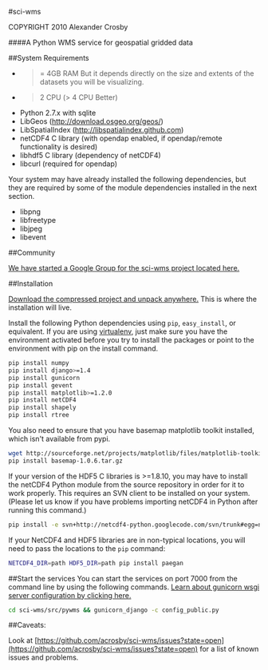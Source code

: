 #sci-wms

COPYRIGHT 2010 Alexander Crosby

####A Python WMS service for geospatial gridded data

##System Requirements

- >= 4GB RAM But it depends directly on the size and extents of the datasets you will be visualizing.
- > 2 CPU (> 4 CPU Better) 
- Python 2.7.x with sqlite
- LibGeos (http://download.osgeo.org/geos/)
- LibSpatialIndex (http://libspatialindex.github.com)
- netCDF4 C library (with opendap enabled, if opendap/remote functionality is desired)
- libhdf5 C library (dependency of netCDF4)
- libcurl (required for opendap)

Your system may have already installed the following dependencies, but 
they are required by some of the module dependencies installed in the next section.

- libpng
- libfreetype
- libjpeg
- libevent

##Community

[We have started a Google Group for the sci-wms project located here.](https://groups.google.com/forum/?fromgroups#!forum/sci-wms)

##Installation

[Download the compressed project and unpack anywhere.](http://acrosby.github.com/sci-wms) This is where the installation will live.

Install the following Python dependencies using `pip`, `easy_install`, or equivalent. 
If you are using [virtualenv](http://www.virtualenv.org/en/latest/), just make 
sure you have the environment
activated before you try to install the packages or point to the environment
with pip on the install command.
```bash
pip install numpy
pip install django>=1.4
pip install gunicorn
pip install gevent
pip install matplotlib>=1.2.0
pip install netCDF4
pip install shapely
pip install rtree
```

You also need to ensure that you have basemap matplotlib toolkit installed, 
which isn't available from pypi.
```bash
wget http://sourceforge.net/projects/matplotlib/files/matplotlib-toolkits/basemap-1.0.6/basemap-1.0.6.tar.gz
pip install basemap-1.0.6.tar.gz
```

If your version of the HDF5 C libraries is >=1.8.10, you may have to install 
the netCDF4 Python module from the source repository in order for it to work properly. 
This requires an SVN client to be installed on your system. (Please let us know if 
you have problems importing netCDF4 in Python after running this command.)
```bash
pip install -e svn+http://netcdf4-python.googlecode.com/svn/trunk#egg=netCDF4
```

If your NetCDF4 and HDF5 libraries are in non-typical locations, you will need to pass the locations to the `pip` command:
```bash
NETCDF4_DIR=path HDF5_DIR=path pip install paegan
```
##Start the services
You can start the services on port 7000 from the command line by using the following commands. [Learn about gunicorn wsgi server configuration by clicking here.](http://gunicorn.org/)
```bash
cd sci-wms/src/pywms && gunicorn_django -c config_public.py
```

##Caveats:

Look at [https://github.com/acrosby/sci-wms/issues?state=open](https://github.com/acrosby/sci-wms/issues?state=open) for a list of known issues and problems.
